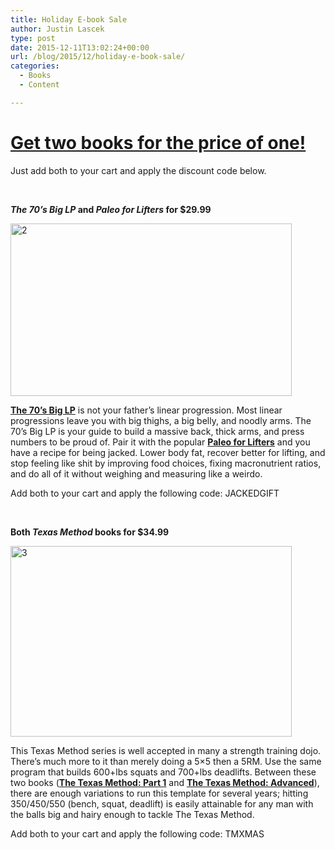 ```yaml
---
title: Holiday E-book Sale
author: Justin Lascek
type: post
date: 2015-12-11T13:02:24+00:00
url: /blog/2015/12/holiday-e-book-sale/
categories:
  - Books
  - Content

---
```

# <span style="text-decoration: underline;">Get two books for the price of one!</span>

Just add both to your cart and apply the discount code below.
  
&nbsp;

**_The 70&#8217;s Big LP_ and _Paleo for Lifters_ for $29.99**

[<img data-attachment-id="10775" data-permalink="/blog/2015/12/holiday-e-book-sale/2-3/" data-orig-file="/2015/12/2.png" data-orig-size="1077,660" data-comments-opened="1" data-image-meta="{&quot;aperture&quot;:&quot;0&quot;,&quot;credit&quot;:&quot;&quot;,&quot;camera&quot;:&quot;&quot;,&quot;caption&quot;:&quot;&quot;,&quot;created_timestamp&quot;:&quot;0&quot;,&quot;copyright&quot;:&quot;&quot;,&quot;focal_length&quot;:&quot;0&quot;,&quot;iso&quot;:&quot;0&quot;,&quot;shutter_speed&quot;:&quot;0&quot;,&quot;title&quot;:&quot;&quot;,&quot;orientation&quot;:&quot;0&quot;}" data-image-title="2" data-image-description="" data-medium-file="/2015/12/2-200x123.png" data-large-file="/2015/12/2-450x276.png" class="aligncenter size-large wp-image-10775" src="/2015/12/2-450x276.png" alt="2" width="450" height="276" srcset="/2015/12/2-450x276.png 450w, /2015/12/2-150x92.png 150w, /2015/12/2-200x123.png 200w, /2015/12/2-490x300.png 490w, /2015/12/2.png 1077w" sizes="(max-width: 450px) 100vw, 450px" />][1]

**[The 70&#8217;s Big LP][2]** is not your father&#8217;s linear progression. Most linear progressions leave you with big thighs, a big belly, and noodly arms. The 70&#8217;s Big LP is your guide to build a massive back, thick arms, and press numbers to be proud of. Pair it with the popular **[Paleo for Lifters][3]** and you have a recipe for being jacked. Lower body fat, recover better for lifting, and stop feeling like shit by improving food choices, fixing macronutrient ratios, and do all of it without weighing and measuring like a weirdo.
  
Add both to your cart and apply the following code: JACKEDGIFT

&nbsp;

**Both _Texas Method_ books for $34.99**

[<img data-attachment-id="10776" data-permalink="/blog/2015/12/holiday-e-book-sale/3-3/" data-orig-file="/2015/12/3.png" data-orig-size="972,659" data-comments-opened="1" data-image-meta="{&quot;aperture&quot;:&quot;0&quot;,&quot;credit&quot;:&quot;&quot;,&quot;camera&quot;:&quot;&quot;,&quot;caption&quot;:&quot;&quot;,&quot;created_timestamp&quot;:&quot;0&quot;,&quot;copyright&quot;:&quot;&quot;,&quot;focal_length&quot;:&quot;0&quot;,&quot;iso&quot;:&quot;0&quot;,&quot;shutter_speed&quot;:&quot;0&quot;,&quot;title&quot;:&quot;&quot;,&quot;orientation&quot;:&quot;0&quot;}" data-image-title="3" data-image-description="" data-medium-file="/2015/12/3-200x136.png" data-large-file="/2015/12/3-450x305.png" class="aligncenter size-large wp-image-10776" src="/2015/12/3-450x305.png" alt="3" width="450" height="305" srcset="/2015/12/3-450x305.png 450w, /2015/12/3-150x102.png 150w, /2015/12/3-200x136.png 200w, /2015/12/3-442x300.png 442w, /2015/12/3.png 972w" sizes="(max-width: 450px) 100vw, 450px" />][4]

This Texas Method series is well accepted in many a strength training dojo. There&#8217;s much more to it than merely doing a 5&#215;5 then a 5RM. Use the same program that builds 600+lbs squats and 700+lbs deadlifts. Between these two books (**[The Texas Method: Part 1][5]** and **[The Texas Method: Advanced][6]**), there are enough variations to run this template for several years; hitting 350/450/550 (bench, squat, deadlift) is easily attainable for any man with the balls big and hairy enough to tackle The Texas Method.
  
Add both to your cart and apply the following code: TMXMAS

 [1]: /2015/12/2.png
 [2]: /books/the-70s-big-lp/
 [3]: /books/pale-for-lifters/
 [4]: /2015/12/3.png
 [5]: /books/the-texas-method-part-1/
 [6]: /books/the-texas-method-advanced/
